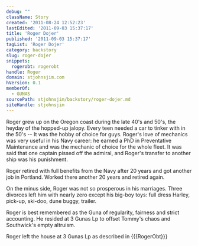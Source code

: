 ```yaml
---
debug: ""
className: Story
created: '2011-08-24 12:52:23'
lastEdited: '2011-09-03 15:37:17'
title: 'Roger Dojer'
published: '2011-09-03 15:37:17'
tagList: 'Roger Dojer'
category: backstory
slug: roger-dojer
snippets:
  rogerobt: rogerobt
handle: Roger
domain: stjohnsjim.com
hVersion: 0.1
memberOf:
  - GUNAS
sourcePath: stjohnsjim/backstory/roger-dojer.md
siteHandle: stjohnsjim
---
```

Roger grew up on the Oregon coast during the late 40's and 50's, the heyday of the hopped-up jalopy. Every teen needed a car to tinker with in the 50's -- It was the hobby of choice for guys. Roger's love of mechanics was very useful in his Navy career: he earned a PhD in Preventative Maintenance and was the mechanic of choice for the whole fleet. It was said that one captain pissed off the admiral, and Roger's transfer to another ship was his punishment.

Roger retired with full benefits from the Navy after 20 years and got another job in Portland. Worked there another 20 years and retired again.

On the minus side, Roger was not so prosperous in his marriages. Three divorces left him with nearly zero except his big-boy toys: full dress Harley, pick-up, ski-doo, dune buggy, trailer.

Roger is best remembered as the Guna of regularity, fairness and strict accounting. He resided at 3 Gunas Lp to offset Tommy's chaos and Southwick's empty altruism.

Roger left the house at 3 Gunas Lp as described in {{{RogerObt}}}

